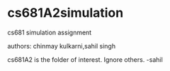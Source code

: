 # cs681A2simulation
cs681 simulation assignment

authors: chinmay kulkarni,sahil singh

cs681A2 is the folder of interest. Ignore others.
-sahil

